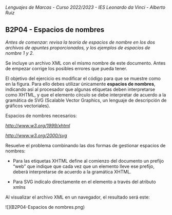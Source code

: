 ###### *Lenguajes de Marcas - Curso 2022/2023 - IES Leonardo da Vinci - Alberto Ruiz*
## B2P04 - Espacios de nombres

*Antes de comenzar: revisa la teoría de espacios de nombre en los dos archivos de apuntes proporcionados, y los ejemplos de espacios de nombre 1 y 2.*

Se incluye un archivo XML con el mismo nombre de este documento. Antes de empezar corrige los posibles errores que pueda tener.

El objetivo del ejercicio es modificar el código para que se muestre como en la figura. Para ello debes utilizar únicamente **espacios de nombres**, indicando así al procesador que algunas etiquetas deben interpretarse como XHTML, y que el elemento círculo se debe interpretar de acuerdo a la gramática de SVG (Scalable Vector Graphics, un lenguaje de descripción de gráficos vectoriales).

Espacios de nombres necesarios:

*http://www.w3.org/1999/xhtml*

*http://www.w3.org/2000/svg*

Resuelve el problema combinando las dos formas de gestionar espacios de nombres:

* Para las etiquetas XHTML define al comienzo del documento un prefijo “web” que indique que cada vez que un elemento lleve ese prefijo, deberá interpretarse de acuerdo a la gramática XHTML.

* Para SVG indícalo directamente en el elemento a través del atributo xmlns

Al visualizar el archivo XML en un navegador, el resultado será este:

![](B2P04-Espacios de nombres.png)